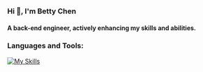 <!--
**CSY-Betty/CSY-Betty** is a ✨ _special_ ✨ repository because its `README.md` (this file) appears on your GitHub profile.

Here are some ideas to get you started:

- 🔭 I’m currently working on ...
- 🌱 I’m currently learning ...
- 👯 I’m looking to collaborate on ...
- 🤔 I’m looking for help with ...
- 💬 Ask me about ...
- 📫 How to reach me: ...
- 😄 Pronouns: ...
- ⚡ Fun fact: ...
-->

<h3 align="left">Hi 👋, I'm Betty Chen</h1>
<h4 align="left">A back-end engineer, actively enhancing my skills and abilities.</h3>



<h3 align="left">Languages and Tools:</h3>

[![My Skills](https://skillicons.dev/icons?i=py,js,html,css,django,flask,docker,aws,mongodb,mysql,nginx,git&theme=light&perline=10)](https://skillicons.dev)
